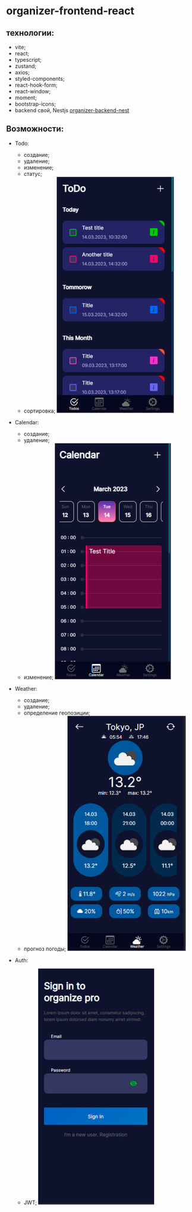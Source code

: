 # organizer-frontend-react

## технологии:

- vite;
- react;
- typescript;
- zustand;
- axios;
- styled-components;
- react-hook-form;
- react-window;
- moment;
- bootstrap-icons;
- backend свой, Nestjs [organizer-backend-nest](https://github.com/XCrones/organizer-backend-nest)

## Возможности:

- Todo:

  - создание;
  - удаление;
  - изменение;
  - статус;
  - сортировка;
    ![Todos](https://github.com/XCrones/organizer-frontend-react/blob/main/preview/todo.png)

- Calendar:

  - создание;
  - удаление;
  - изменение;
    ![Calendar](https://github.com/XCrones/organizer-frontend-react/blob/main/preview/calendar.png)

- Weather:

  - создание;
  - удаление;
  - определение геопозиции;
  - прогноз погоды;
    ![Weather](https://github.com/XCrones/organizer-frontend-react/blob/main/preview/weather.png)

- Auth:
  - JWT;
    ![Weather](https://github.com/XCrones/organizer-frontend-react/blob/main/preview/auth.png)
